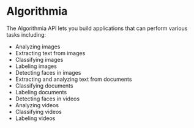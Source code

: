 # Algorithmia

The Algorithmia API lets you build applications that can perform various tasks including:

- Analyzing images
- Extracting text from images
- Classifying images
- Labeling images
- Detecting faces in images
- Extracting and analyzing text from documents
- Classifying documents
- Labeling documents
- Detecting faces in videos
- Analyzing videos
- Classifying videos
- Labeling videos
